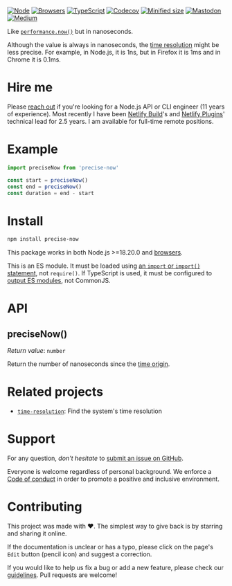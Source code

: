 [![Node](https://img.shields.io/badge/-Node.js-808080?logo=node.js&colorA=404040&logoColor=66cc33)](https://www.npmjs.com/package/precise-now)
[![Browsers](https://img.shields.io/badge/-Browsers-808080?logo=firefox&colorA=404040)](https://unpkg.com/precise-now?module)
[![TypeScript](https://img.shields.io/badge/-Typed-808080?logo=typescript&colorA=404040&logoColor=0096ff)](/src/main.ts)
[![Codecov](https://img.shields.io/badge/-Tested%20100%25-808080?logo=codecov&colorA=404040)](https://codecov.io/gh/ehmicky/precise-now)
[![Minified size](https://img.shields.io/bundlephobia/minzip/precise-now?label&colorA=404040&colorB=808080&logo=webpack)](https://bundlephobia.com/package/precise-now)
[![Mastodon](https://img.shields.io/badge/-Mastodon-808080.svg?logo=mastodon&colorA=404040&logoColor=9590F9)](https://fosstodon.org/@ehmicky)
[![Medium](https://img.shields.io/badge/-Medium-808080.svg?logo=medium&colorA=404040)](https://medium.com/@ehmicky)

Like
[`performance.now()`](https://developer.mozilla.org/en-US/docs/Web/API/Performance/now)
but in nanoseconds.

Although the value is always in nanoseconds, the
[time resolution](https://github.com/ehmicky/time-resolution) might be less
precise. For example, in Node.js, it is 1ns, but in Firefox it is 1ms and in
Chrome it is 0.1ms.

# Hire me

Please
[reach out](https://www.linkedin.com/feed/update/urn:li:activity:7117265228068716545/)
if you're looking for a Node.js API or CLI engineer (11 years of experience).
Most recently I have been [Netlify Build](https://github.com/netlify/build)'s
and [Netlify Plugins](https://www.netlify.com/products/build/plugins/)'
technical lead for 2.5 years. I am available for full-time remote positions.

# Example

```js
import preciseNow from 'precise-now'

const start = preciseNow()
const end = preciseNow()
const duration = end - start
```

# Install

```bash
npm install precise-now
```

This package works in both Node.js >=18.20.0 and
[browsers](https://raw.githubusercontent.com/ehmicky/dev-tasks/main/src/browserslist).

This is an ES module. It must be loaded using
[an `import` or `import()` statement](https://gist.github.com/sindresorhus/a39789f98801d908bbc7ff3ecc99d99c),
not `require()`. If TypeScript is used, it must be configured to
[output ES modules](https://www.typescriptlang.org/docs/handbook/esm-node.html),
not CommonJS.

# API

## preciseNow()

_Return value_: `number`

Return the number of nanoseconds since the
[time origin](https://developer.mozilla.org/en-US/docs/Web/API/DOMHighResTimeStamp#the_time_origin).

# Related projects

- [`time-resolution`](https://github.com/ehmicky/time-resolution): Find the
  system's time resolution

# Support

For any question, _don't hesitate_ to [submit an issue on GitHub](../../issues).

Everyone is welcome regardless of personal background. We enforce a
[Code of conduct](CODE_OF_CONDUCT.md) in order to promote a positive and
inclusive environment.

# Contributing

This project was made with ❤️. The simplest way to give back is by starring and
sharing it online.

If the documentation is unclear or has a typo, please click on the page's `Edit`
button (pencil icon) and suggest a correction.

If you would like to help us fix a bug or add a new feature, please check our
[guidelines](CONTRIBUTING.md). Pull requests are welcome!

<!-- Thanks go to our wonderful contributors: -->

<!-- ALL-CONTRIBUTORS-LIST:START -->
<!-- prettier-ignore -->
<!--
<table><tr><td align="center"><a href="https://fosstodon.org/@ehmicky"><img src="https://avatars2.githubusercontent.com/u/8136211?v=4" width="100px;" alt="ehmicky"/><br /><sub><b>ehmicky</b></sub></a><br /><a href="https://github.com/ehmicky/precise-now/commits?author=ehmicky" title="Code">💻</a> <a href="#design-ehmicky" title="Design">🎨</a> <a href="#ideas-ehmicky" title="Ideas, Planning, & Feedback">🤔</a> <a href="https://github.com/ehmicky/precise-now/commits?author=ehmicky" title="Documentation">📖</a></td></tr></table>
-->
<!-- ALL-CONTRIBUTORS-LIST:END -->

